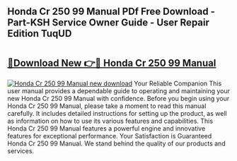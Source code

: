 ## Honda Cr 250 99 Manual PDf Free Download - Part-KSH Service Owner Guide - User Repair Edition TuqUD

# <h2><a href="http://bc81333.oget.top/?id=Honda+Cr+250+99+Manual">🔗Download New 👉🔴 Honda Cr 250 99 Manual</a></h2>

[![Honda Cr 250 99 Manual new download](https://i.imgur.com/5g1atiW.png)](http://bc81333.oget.top/?id=Honda+Cr+250+99+Manual)
Your Reliable Companion This user manual provides a dependable guide to operating and maintaining your new Honda Cr 250 99 Manual with confidence. Before you begin using your Honda Cr 250 99 Manual, please take a moment to read this manual carefully. It includes detailed instructions for setting up the product, as well as information on how to use its various features and capabilities. This Honda Cr 250 99 Manual features a powerful engine and innovative features for exceptional performance. Your Satisfaction is Guaranteed Honda Cr 250 99 Manual. We stand behind the quality of our products and services.
